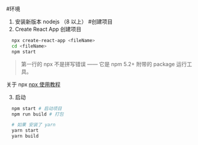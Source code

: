 #环境

1. 安装新版本 nodejs （8 以上） #创建项目
2. Create React App 创建项目

```bash
  npx create-react-app <fileName>
  cd <fileName>
  npm start
```

> 第一行的 npx 不是拼写错误 —— 它是 npm 5.2+ 附带的 package 运行工具。

关于 npx [npx 使用教程](http://www.ruanyifeng.com/blog/2019/02/npx.html)

3. 启动

```bash
  npm start # 启动项目
  npm run build # 打包

  # 如果 安装了 yarn
  yarn start
  yarn build
```
